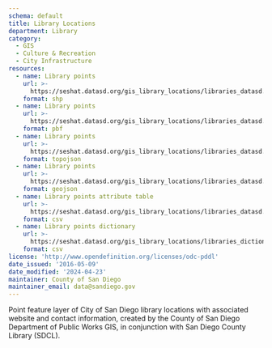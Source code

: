 ```yaml
---
schema: default
title: Library Locations
department: Library
category:
  - GIS
  - Culture & Recreation
  - City Infrastructure
resources:
  - name: Library points
    url: >-
      https://seshat.datasd.org/gis_library_locations/libraries_datasd.zip
    format: shp
  - name: Library points
    url: >-
      https://seshat.datasd.org/gis_library_locations/libraries_datasd.pbf
    format: pbf
  - name: Library points
    url: >-
      https://seshat.datasd.org/gis_library_locations/libraries_datasd.topo.json
    format: topojson
  - name: Library points
    url: >-
      https://seshat.datasd.org/gis_library_locations/libraries_datasd.geojson
    format: geojson
  - name: Library points attribute table
    url: >-
      https://seshat.datasd.org/gis_library_locations/libraries_datasd.csv
    format: csv
  - name: Library points dictionary
    url: >-
      https://seshat.datasd.org/gis_library_locations/libraries_dictionary_datasd.csv
    format: csv
license: 'http://www.opendefinition.org/licenses/odc-pddl'
date_issued: '2016-05-09'
date_modified: '2024-04-23'
maintainer: County of San Diego
maintainer_email: data@sandiego.gov
---
```

Point feature layer of City of San Diego library locations with associated website and contact information, created by the County of San Diego Department of Public Works GIS, in conjunction with San Diego County Library (SDCL).
